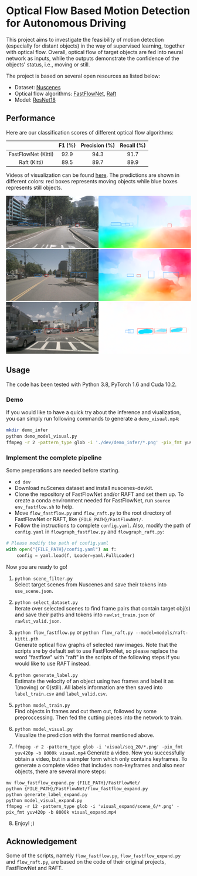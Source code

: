 # Optical Flow Based Motion Detection for Autonomous Driving

This project aims to investigate the feasibility of motion detection (especially for distant objects) in the way of supervised learning, together with optical flow. Overall, optical flow of target objects are fed into neural network as inputs, while the outputs demonstrate the confidence of the objects' status, i.e., moving or still.</br>

The project is based on several open resources as listed below:</br>

- Dataset: [Nuscenes](https://github.com/nutonomy/nuscenes-devkit)
- Optical flow algorithms: [FastFlowNet](https://github.com/ltkong218/FastFlowNet), [Raft](https://github.com/princeton-vl/RAFT)
- Model: [ResNet18](https://arxiv.org/abs/1512.03385)

## Performance

Here are our classification scores of different optical flow algorithms:

|                     |   F1 (%)  |  Precision (%) |  Recall (%) | 
|:-------------------:|:---------:|:--------------:|:-----------:|
| FastFlowNet (Kitti) |    92.9   |      94.3      |     91.7    |
|    Raft (Kitti)     |    89.5   |      89.7      |     89.9    |

Videos of visualization can be found [here](https://www.youtube.com/playlist?list=PLVVrWgq4OrlBnRebmkGZO1iDHEksMHKGk). The predictions are shown in different colors: red boxes represents moving objects while blue boxes represents still objects.

![example1](/examples/img1.png)
![example2](/examples/img2.png)
![example3](/examples/img3.png)

## Usage

The code has been tested with Python 3.8, PyTorch 1.6 and Cuda 10.2.

### Demo

If you would like to have a quick try about the inference and viualization, you can simply run following commands to generate a `demo_visual.mp4`:
```bash
mkdir demo_infer
python demo_model_visual.py 
ffmpeg -r 2 -pattern_type glob -i './dev/demo_infer/*.png' -pix_fmt yuv420p -b 8000k demo_visual.mp4
```

### Implement the complete pipeline

Some preperations are needed before starting.
- `cd dev`
- Download nuScenes dataset and install nuscenes-devkit.
- Clone the repository of FastFlowNet and/or RAFT and set them up. To create a conda environment needed for FastFlowNet, run `source env_fastflow.sh` to help.
- Move `flow_fastflow.py` and `flow_raft.py` to the root directory of FastFlowNet or RAFT, like `{FILE_PATH}/FastFlowNet/`.
- Follow the instructions to complete `config.yaml`. Also, modify the path of `config.yaml` in `flowgraph_fastflow.py` and `flowgraph_raft.py`:
```python
# Please modify the path of config.yaml
with open("{FILE_PATH}/config.yaml") as f:
    config = yaml.load(f, Loader=yaml.FullLoader)
```

Now you are ready to go!

1. `python scene_filter.py`</br>
Select target scenes from Nuscenes and save their tokens into `use_scene.json`.

2. `python select_dataset.py`</br>
Iterate over selected scenes to find frame pairs that contain target obj(s) and save their paths and tokens into `rawlst_train.json` or `rawlst_valid.json`.

3. `python flow_fastflow.py` or `python flow_raft.py --model=models/raft-kitti.pth` </br>
Generate optical flow graphs of selected raw images. Note that the scripts are by default set to use FastFlowNet, so please replace the word "fastflow" with "raft" in the scripts of the following steps if you would like to use RAFT instead.

4. `python generate_label.py` </br>
Estimate the velocity of an object using two frames and label it as 1(moving) or 0(still). All labels information are then saved into `label_train.csv` and `label_valid.csv`.

5. `python model_train.py` </br>
Find objects in frames and cut them out, followed by some preproccessing. Then fed the cutting pieces into the network to train.

6. `python model_visual.py` </br>
Visualize the prediction with the format mentioned above.

7. `ffmpeg -r 2 -pattern_type glob -i 'visual/seq_20/*.png' -pix_fmt yuv420p -b 8000k visual.mp4`
Generate a video. Now you successfully obtain a video, but in a simpler form which only contains keyframes. To generate a complete video that includes non-keyframes and also near objects, there are several more steps:
```shell
mv flow_fastflow_expand.py {FILE_PATH}/FastFlowNet/
python {FILE_PATH}/FastFlowNet/flow_fastflow_expand.py
python generate_label_expand.py
python model_visual_expand.py
ffmpeg -r 12 -pattern_type glob -i 'visual_expand/scene_6/*.png' -pix_fmt yuv420p -b 8000k visual_expand.mp4
```

8. Enjoy! ;)

## Acknowledgement

Some of the scripts, namely `flow_fastflow.py`, `flow_fastflow_expand.py` and `flow_raft.py`, are based on the code of their original projects, FastFlowNet and RAFT.

